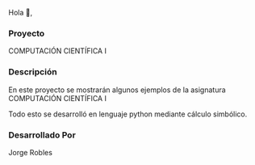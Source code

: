 Hola 👋,

### Proyecto

COMPUTACIÓN CIENTÍFICA I


### Descripción

En este proyecto se mostrarán algunos ejemplos de la asignatura COMPUTACIÓN CIENTÍFICA I

Todo esto se desarrolló en lenguaje python mediante cálculo simbólico.


### Desarrollado Por

Jorge Robles